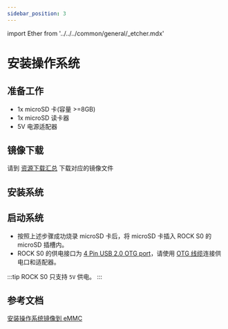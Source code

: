 ```yaml
---
sidebar_position: 3
---
```


import Ether from '../../../common/general/\_etcher.mdx'

# 安装操作系统

## 准备工作

- 1x microSD 卡(容量 >=8GB)
- 1x microSD 读卡器
- 5V 电源适配器

## 镜像下载

请到 [资源下载汇总](/rockpi/rocks0/getting-started/download.md) 下载对应的镜像文件

## 安装系统

<Ether model="rocks0" />

## 启动系统

- 按照上述步骤成功烧录 microSD 卡后，将 microSD 卡插入 ROCK S0 的 microSD 插槽内。
- ROCK S0 的供电接口为 [4 Pin USB 2.0 OTG port](/rockpi/rocks0/getting-started/overview.md)，请使用 [OTG 线缆](/rockpi/rocks0/accessories/rocks0-wire.md)连接供电口和适配器。

:::tip
ROCK S0 只支持 `5V` 供电。
:::

## 参考文档

[安装操作系统镜像到 eMMC](/rockpi/rocks0/low-level-dev/install-os-on-emmc.md)
